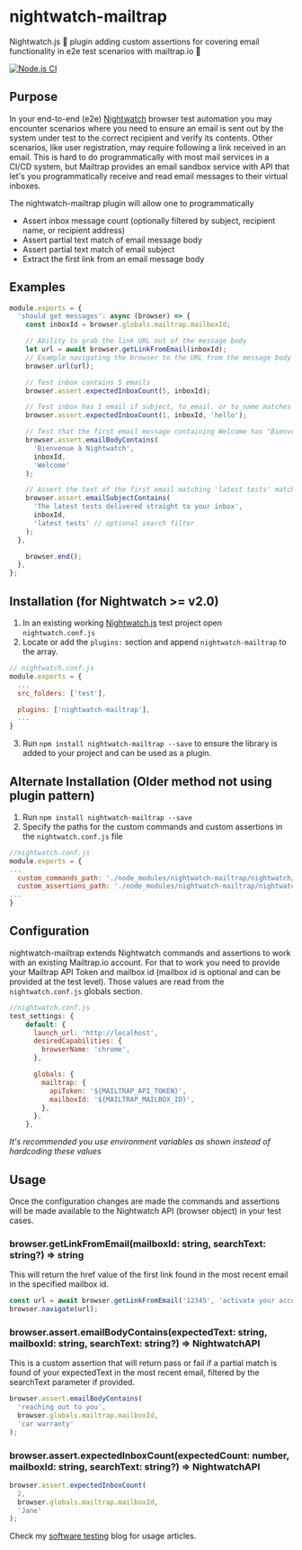 # nightwatch-mailtrap

Nightwatch.js 🦉 plugin adding custom assertions for covering email functionality in e2e test scenarios with mailtrap.io 📨

[![Node.js CI](https://github.com/reallymello/nightwatch-mailtrap/actions/workflows/node.js.yml/badge.svg)](https://github.com/reallymello/nightwatch-mailtrap/actions/workflows/node.js.yml)

## Purpose

In your end-to-end (e2e) [Nightwatch](https://nightwatchjs.org/) browser test automation you may encounter scenarios where you need to ensure an email is sent out by the system under test to the correct recipient and verify its contents. Other scenarios, like user registration, may require following a link received in an email. This is hard to do programmatically with most mail services in a CI/CD system, but Mailtrap provides an email sandbox service with API that let's you programmatically receive and read email messages to their virtual inboxes.

The nightwatch-mailtrap plugin will allow one to programmatically

- Assert inbox message count (optionally filtered by subject, recipient name, or recipient address)
- Assert partial text match of email message body
- Assert partial text match of email subject
- Extract the first link from an email message body

## Examples

```js
module.exports = {
  'should get messages': async (browser) => {
    const inboxId = browser.globals.mailtrap.mailboxId;

    // Ability to grab the link URL out of the message body
    let url = await browser.getLinkFromEmail(inboxId);
    // Example navigating the browser to the URL from the message body link
    browser.url(url);

    // Test inbox contains 5 emails
    browser.assert.expectedInboxCount(5, inboxId);

    // Test inbox has 1 email if subject, to_email, or to_name matches "hello"
    browser.assert.expectedInboxCount(1, inboxId, 'hello');

    // Test that the first email message containing Welcome has "Bienvenue à Nightwatch" in the message body
    browser.assert.emailBodyContains(
      'Bienvenue à Nightwatch',
      inboxId,
      'Welcome'
    );

    // Assert the text of the first email matching 'latest tests' matches 'The latest tests delivered...'
    browser.assert.emailSubjectContains(
      'The latest tests delivered straight to your inbox',
      inboxId,
      'latest tests' // optional search filter
    );
  },

    browser.end();
  },
};
```

## Installation (for Nightwatch >= v2.0)

1. In an existing working [Nightwatch.js](https://nightwatchjs.org/guide/quickstarts/create-and-run-a-nightwatch-test.html) test project open `nightwatch.conf.js`
2. Locate or add the `plugins:` section and append `nightwatch-mailtrap` to the array.

```js
// nightwatch.conf.js
module.exports = {
  ...
  src_folders: ['test'],

  plugins: ['nightwatch-mailtrap'],
  ...
}
```

3. Run `npm install nightwatch-mailtrap --save` to ensure the library is added to your project and can be used as a plugin.

## Alternate Installation (Older method not using plugin pattern)

1. Run `npm install nightwatch-mailtrap --save`
2. Specify the paths for the custom commands and custom assertions in the `nightwatch.conf.js` file

```js
//nightwatch.conf.js
module.exports = {
...
  custom_commands_path: './node_modules/nightwatch-mailtrap/nightwatch/commands',
  custom_assertions_path: './node_modules/nightwatch-mailtrap/nightwatch/assertions',
...
}
```

## Configuration

nightwatch-mailtrap extends Nightwatch commands and assertions to work with an existing Mailtrap.io account. For that to work you need to provide your Mailtrap API Token and mailbox id (mailbox id is optional and can be provided at the test level). Those values are read from the `nightwatch.conf.js` globals section.

```js
//nightwatch.conf.js
test_settings: {
    default: {
      launch_url: 'http://localhost',
      desiredCapabilities: {
        browserName: 'chrome',
      },

      globals: {
        mailtrap: {
          apiToken: '${MAILTRAP_API_TOKEN}',
          mailboxId: '${MAILTRAP_MAILBOX_ID}',
        },
      },
    },
```

_It's recommended you use environment variables as shown instead of hardcoding these values_

## Usage

Once the configuration changes are made the commands and assertions will be made available to the Nightwatch API (browser object) in your test cases.

### browser.getLinkFromEmail(mailboxId: string, searchText: string?) => string

This will return the href value of the first link found in the most recent email in the specified mailbox id.

```js
const url = await browser.getLinkFromEmail('12345', 'activate your account');
browser.navigate(url);
```

### browser.assert.emailBodyContains(expectedText: string, mailboxId: string, searchText: string?) => NightwatchAPI

This is a custom assertion that will return pass or fail if a partial match is found of your expectedText in the most recent email, filtered by the searchText parameter if provided.

```js
browser.assert.emailBodyContains(
  'reaching out to you',
  browser.globals.mailtrap.mailboxId,
  'car warranty'
);
```

### browser.assert.expectedInboxCount(expectedCount: number, mailboxId: string, searchText: string?) => NightwatchAPI

```js
browser.assert.expectedInboxCount(
  2,
  browser.globals.mailtrap.mailboxId,
  'Jane'
);
```

Check my [software testing](https://www.davidmello.com/software-testing) blog for usage articles.
